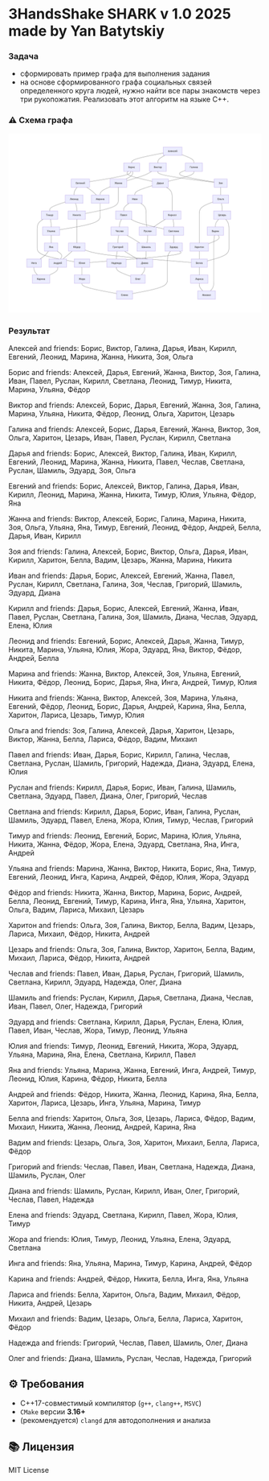# 3HandsShake SHARK v 1.0 2025 made by Yan Batytskiy

### Задача
- сформировать пример графа для выполнения задания
- на основе сформированного графа социальных связей определенного круга людей, нужно найти все пары знакомств через три рукопожатия. Реализовать этот алгоритм на языке C++. 


### ⚠️ Схема графа

![схема графа](./graph_scheme.jpg)

### Результат
Алексей and friends: Борис, Виктор, Галина, Дарья, Иван, Кирилл, Евгений, Леонид, Марина, Жанна, Никита, Зоя, Ольга 

Борис and friends: Алексей, Дарья, Евгений, Жанна, Виктор, Зоя, Галина, Иван, Павел, Руслан, Кирилл, Светлана, Леонид, Тимур, Никита, Марина, Ульяна, Фёдор 

Виктор and friends: Алексей, Борис, Дарья, Евгений, Жанна, Зоя, Галина, Марина, Ульяна, Никита, Фёдор, Леонид, Ольга, Харитон, Цезарь 

Галина and friends: Алексей, Борис, Дарья, Евгений, Жанна, Виктор, Зоя, Ольга, Харитон, Цезарь, Иван, Павел, Руслан, Кирилл, Светлана 

Дарья and friends: Борис, Алексей, Виктор, Галина, Иван, Кирилл, Евгений, Леонид, Марина, Жанна, Никита, Павел, Чеслав, Светлана, Руслан, Шамиль, Эдуард, Зоя, Ольга 

Евгений and friends: Борис, Алексей, Виктор, Галина, Дарья, Иван, Кирилл, Леонид, Марина, Жанна, Никита, Тимур, Юлия, Ульяна, Фёдор, Яна 

Жанна and friends: Виктор, Алексей, Борис, Галина, Марина, Никита, Зоя, Ольга, Ульяна, Яна, Тимур, Евгений, Леонид, Фёдор, Андрей, Белла, Дарья, Иван, Кирилл 

Зоя and friends: Галина, Алексей, Борис, Виктор, Ольга, Дарья, Иван, Кирилл, Харитон, Белла, Вадим, Цезарь, Жанна, Марина, Никита 

Иван and friends: Дарья, Борис, Алексей, Евгений, Жанна, Павел, Руслан, Кирилл, Светлана, Галина, Зоя, Чеслав, Григорий, Шамиль, Эдуард, Диана 

Кирилл and friends: Дарья, Борис, Алексей, Евгений, Жанна, Иван, Павел, Руслан, Светлана, Галина, Зоя, Шамиль, Диана, Чеслав, Эдуард, Елена, Юлия 

Леонид and friends: Евгений, Борис, Алексей, Дарья, Жанна, Тимур, Никита, Марина, Ульяна, Юлия, Жора, Эдуард, Яна, Виктор, Фёдор, Андрей, Белла 

Марина and friends: Жанна, Виктор, Алексей, Зоя, Ульяна, Евгений, Никита, Фёдор, Леонид, Борис, Дарья, Яна, Инга, Андрей, Тимур, Юлия 

Никита and friends: Жанна, Виктор, Алексей, Зоя, Марина, Ульяна, Евгений, Фёдор, Леонид, Борис, Дарья, Андрей, Карина, Яна, Белла, Харитон, Лариса, Цезарь, Тимур, Юлия 

Ольга and friends: Зоя, Галина, Алексей, Дарья, Харитон, Цезарь, Виктор, Жанна, Белла, Лариса, Фёдор, Вадим, Михаил 

Павел and friends: Иван, Дарья, Борис, Кирилл, Галина, Чеслав, Светлана, Руслан, Шамиль, Григорий, Надежда, Диана, Эдуард, Елена, Юлия 

Руслан and friends: Кирилл, Дарья, Борис, Иван, Галина, Шамиль, Светлана, Эдуард, Павел, Диана, Олег, Григорий, Чеслав 

Светлана and friends: Кирилл, Дарья, Борис, Иван, Галина, Руслан, Шамиль, Эдуард, Павел, Елена, Жора, Юлия, Тимур, Чеслав, Григорий 

Тимур and friends: Леонид, Евгений, Борис, Марина, Юлия, Ульяна, Никита, Жанна, Фёдор, Жора, Елена, Эдуард, Светлана, Яна, Инга, Андрей 

Ульяна and friends: Марина, Жанна, Виктор, Никита, Борис, Яна, Тимур, Евгений, Леонид, Инга, Карина, Андрей, Фёдор, Юлия, Жора, Эдуард 

Фёдор and friends: Никита, Жанна, Виктор, Марина, Борис, Андрей, Белла, Леонид, Евгений, Тимур, Карина, Инга, Яна, Ульяна, Харитон, Ольга, Вадим, Лариса, Михаил, Цезарь 

Харитон and friends: Ольга, Зоя, Галина, Виктор, Белла, Вадим, Цезарь, Лариса, Михаил, Фёдор, Никита, Андрей 

Цезарь and friends: Ольга, Зоя, Галина, Виктор, Харитон, Белла, Вадим, Михаил, Лариса, Фёдор, Никита, Андрей 

Чеслав and friends: Павел, Иван, Дарья, Руслан, Григорий, Шамиль, Светлана, Кирилл, Эдуард, Надежда, Олег, Диана 

Шамиль and friends: Руслан, Кирилл, Дарья, Светлана, Диана, Чеслав, Иван, Павел, Олег, Надежда, Григорий 

Эдуард and friends: Светлана, Кирилл, Дарья, Руслан, Елена, Юлия, Павел, Иван, Чеслав, Жора, Тимур, Леонид, Ульяна 

Юлия and friends: Тимур, Леонид, Евгений, Никита, Жора, Эдуард, Ульяна, Марина, Яна, Елена, Светлана, Кирилл, Павел 

Яна and friends: Ульяна, Марина, Жанна, Евгений, Инга, Андрей, Тимур, Леонид, Юлия, Карина, Фёдор, Никита, Белла 

Андрей and friends: Фёдор, Никита, Жанна, Леонид, Карина, Яна, Белла, Харитон, Лариса, Цезарь, Инга, Ульяна, Марина, Тимур 

Белла and friends: Харитон, Ольга, Зоя, Цезарь, Лариса, Фёдор, Вадим, Михаил, Никита, Жанна, Леонид, Андрей, Карина, Яна 

Вадим and friends: Цезарь, Ольга, Зоя, Харитон, Михаил, Белла, Лариса, Фёдор 

Григорий and friends: Чеслав, Павел, Иван, Светлана, Надежда, Диана, Шамиль, Руслан, Олег 

Диана and friends: Шамиль, Руслан, Кирилл, Иван, Олег, Григорий, Чеслав, Павел, Надежда 

Елена and friends: Эдуард, Светлана, Кирилл, Павел, Жора, Юлия, Тимур 

Жора and friends: Юлия, Тимур, Леонид, Ульяна, Елена, Эдуард, Светлана 

Инга and friends: Яна, Ульяна, Марина, Тимур, Карина, Андрей, Фёдор 

Карина and friends: Андрей, Фёдор, Никита, Белла, Инга, Яна, Ульяна 

Лариса and friends: Белла, Харитон, Ольга, Вадим, Михаил, Фёдор, Никита, Андрей, Цезарь 

Михаил and friends: Вадим, Цезарь, Ольга, Белла, Лариса, Харитон, Фёдор 

Надежда and friends: Григорий, Чеслав, Павел, Шамиль, Олег, Диана 

Олег and friends: Диана, Шамиль, Руслан, Чеслав, Надежда, Григорий 

## ⚙️ Требования

- C++17-совместимый компилятор (`g++`, `clang++`, `MSVC`)
- `CMake` версии **3.16+**
- (рекомендуется) `clangd` для автодополнения и анализа

## 📚 Лицензия

MIT License
